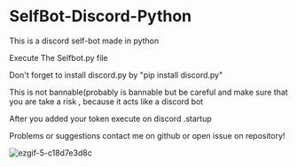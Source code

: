 # SelfBot-Discord-Python
This is a discord self-bot made in python


Execute The Selfbot.py file 

Don't forget to install discord.py by "pip install discord.py"


This is not bannable(probably is bannable but be careful and make sure that you are take a risk , because it acts like a discord bot




After you added your token execute on discord .startup 


Problems or suggestions contact me on github or open issue on repository!



![ezgif-5-c18d7e3d8c](https://user-images.githubusercontent.com/69433258/160662221-3764b960-46fb-45ec-a071-8084162d9410.gif)
